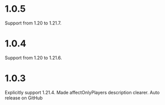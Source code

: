 # 1.0.5
Support from 1.20 to 1.21.7.

# 1.0.4
Support from 1.20 to 1.21.6.

# 1.0.3

Explicitly support 1.21.4.
Made affectOnlyPlayers description clearer.
Auto release on GitHub